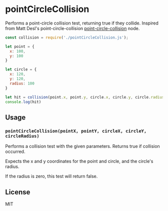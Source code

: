 # pointCircleCollision

Performs a point-circle collision test, returning true if they collide. Inspired from Matt Desl's point-circle-collision [point-circle-collision](http://github.com/mattdesl/point-circle-collision/blob/master/LICENSE.md) node.

```js
const collision = require('./pointCircleCollision.js');

let point = {
  x: 100,
  y: 100
}

let circle = {
  x: 120,
  y: 120,
  radius: 100
}

let hit = collision(point.x, point.y, circle.x, circle.y, circle.radius)
console.log(hit)
```

## Usage

### `pointCircleCollision(pointX, pointY, circleX, circleY, circleRadius)`

Performs a collision test with the given parameters. Returns true if collision occurred.

Expects the x and y coordinates for the point and circle, and the circle's radius.

If the radius is zero, this test will return false.

## License

MIT

